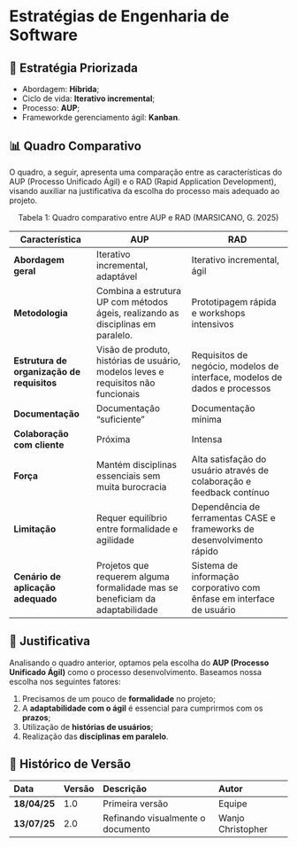 # Estratégias de Engenharia de Software

## 🚀 Estratégia Priorizada

- Abordagem: **Híbrida**;
- Ciclo de vida: **Iterativo incremental**;
- Processo: **AUP**;
- Frameworkde gerenciamento ágil: **Kanban**.

## 📊 Quadro Comparativo

O quadro, a seguir, apresenta uma comparação entre as características do AUP (Processo Unificado Ágil) e o RAD (Rapid Application Development), visando auxiliar na justificativa da escolha do processo mais adequado ao projeto.

<div align="center">
<p>Tabela 1: Quadro comparativo entre AUP e RAD (MARSICANO, G. 2025)</p>
</div>

|**Característica**|**AUP**|**RAD**|
| - | - | - |
|**Abordagem geral**|Iterativo incremental, adaptável |Iterativo incremental, ágil |
|**Metodologia**|Combina a estrutura UP com métodos ágeis, realizando as disciplinas em paralelo.|Prototipagem rápida e workshops intensivos |
|**Estrutura de organização de requisitos**|Visão de produto, histórias de usuário, modelos leves e requisitos não funcionais |Requisitos de negócio, modelos de interface, modelos de dados e processos|
|**Documentação** |Documentação “suficiente”|Documentação mínima|
|**Colaboração com cliente**|Próxima |Intensa|
|**Força** |Mantém disciplinas essenciais sem muita burocracia|Alta satisfação do usuário através de colaboração e feedback contínuo|
|**Limitação** |Requer equilíbrio entre formalidade e agilidade |Dependência de ferramentas CASE e frameworks de desenvolvimento rápido |
|**Cenário de aplicação adequado**|Projetos que requerem alguma formalidade mas se beneficiam da adaptabilidade|Sistema de informação corporativo com ênfase em interface de usuário|

## 💭 Justificativa

Analisando o quadro anterior, optamos pela escolha do **AUP (Processo Unificado Ágil)** como o processo desenvolvimento.  Baseamos nossa escolha nos seguintes fatores:

1. Precisamos de um pouco de **formalidade** no projeto;
1. A **adaptabilidade com o ágil** é essencial para cumprirmos com os **prazos**;
1. Utilização de **histórias de usuários**;
1. Realização das **disciplinas em paralelo**. 


## 📜 Histórico de Versão 
|**Data**|**Versão** |**Descrição** |**Autor**|
| :- | :- | :- | :- |
|**18/04/25**|1.0|Primeira versão|Equipe |
|**13/07/25**|2.0|Refinando visualmente o documento|Wanjo Christopher|
